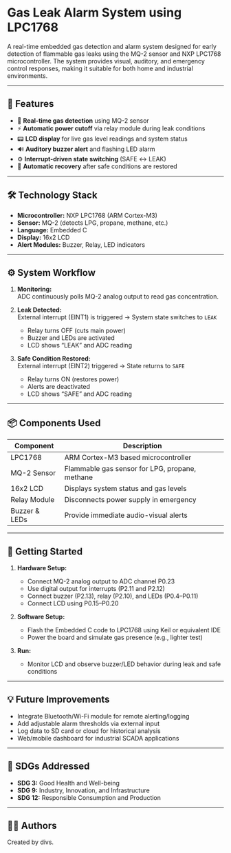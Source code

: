 # Gas Leak Alarm System using LPC1768

A real-time embedded gas detection and alarm system designed for early detection of flammable gas leaks using the MQ-2 sensor and NXP LPC1768 microcontroller. The system provides visual, auditory, and emergency control responses, making it suitable for both home and industrial environments.

---

## 🔧 Features

- 🧪 **Real-time gas detection** using MQ-2 sensor
- ⚡ **Automatic power cutoff** via relay module during leak conditions
- 📟 **LCD display** for live gas level readings and system status
- 🔊 **Auditory buzzer alert** and flashing LED alarm
- ⚙️ **Interrupt-driven state switching** (SAFE ↔ LEAK)
- 🔄 **Automatic recovery** after safe conditions are restored

---

## 🛠 Technology Stack

- **Microcontroller:** NXP LPC1768 (ARM Cortex-M3)
- **Sensor:** MQ-2 (detects LPG, propane, methane, etc.)
- **Language:** Embedded C
- **Display:** 16x2 LCD
- **Alert Modules:** Buzzer, Relay, LED indicators

---

## ⚙️ System Workflow

1. **Monitoring:**  
   ADC continuously polls MQ-2 analog output to read gas concentration.

2. **Leak Detected:**  
   External interrupt (EINT1) is triggered → System state switches to `LEAK`
   - Relay turns OFF (cuts main power)
   - Buzzer and LEDs are activated
   - LCD shows “LEAK” and ADC reading

3. **Safe Condition Restored:**  
   External interrupt (EINT2) triggered → State returns to `SAFE`
   - Relay turns ON (restores power)
   - Alerts are deactivated
   - LCD shows “SAFE” and ADC reading

---

## 📦 Components Used

| Component       | Description                                      |
|----------------|--------------------------------------------------|
| LPC1768         | ARM Cortex-M3 based microcontroller              |
| MQ-2 Sensor     | Flammable gas sensor for LPG, propane, methane  |
| 16x2 LCD        | Displays system status and gas levels           |
| Relay Module    | Disconnects power supply in emergency           |
| Buzzer & LEDs   | Provide immediate audio-visual alerts           |

---

## 🚀 Getting Started

1. **Hardware Setup:**
   - Connect MQ-2 analog output to ADC channel P0.23
   - Use digital output for interrupts (P2.11 and P2.12)
   - Connect buzzer (P2.13), relay (P2.10), and LEDs (P0.4–P0.11)
   - Connect LCD using P0.15–P0.20

2. **Software Setup:**
   - Flash the Embedded C code to LPC1768 using Keil or equivalent IDE
   - Power the board and simulate gas presence (e.g., lighter test)

3. **Run:**
   - Monitor LCD and observe buzzer/LED behavior during leak and safe conditions

---

## 💡 Future Improvements

- Integrate Bluetooth/Wi-Fi module for remote alerting/logging
- Add adjustable alarm thresholds via external input
- Log data to SD card or cloud for historical analysis
- Web/mobile dashboard for industrial SCADA applications

---

## 🎯 SDGs Addressed

- **SDG 3:** Good Health and Well-being  
- **SDG 9:** Industry, Innovation, and Infrastructure  
- **SDG 12:** Responsible Consumption and Production

---

## 👨‍💻 Authors
Created by divs.
